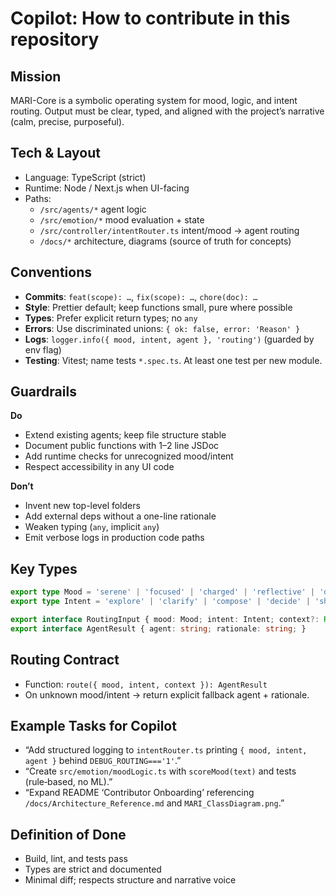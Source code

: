# Copilot: How to contribute in this repository

## Mission
MARI-Core is a symbolic operating system for mood, logic, and intent routing. Output must be clear, typed, and aligned with the project’s narrative (calm, precise, purposeful).

## Tech & Layout
- Language: TypeScript (strict)
- Runtime: Node / Next.js when UI-facing
- Paths:
  - `/src/agents/*` agent logic
  - `/src/emotion/*` mood evaluation + state
  - `/src/controller/intentRouter.ts` intent/mood → agent routing
  - `/docs/*` architecture, diagrams (source of truth for concepts)

## Conventions
- **Commits**: `feat(scope): …`, `fix(scope): …`, `chore(doc): …`
- **Style**: Prettier default; keep functions small, pure where possible
- **Types**: Prefer explicit return types; no `any`
- **Errors**: Use discriminated unions: `{ ok: false, error: 'Reason' }`
- **Logs**: `logger.info({ mood, intent, agent }, 'routing')` (guarded by env flag)
- **Testing**: Vitest; name tests `*.spec.ts`. At least one test per new module.

## Guardrails
**Do**
- Extend existing agents; keep file structure stable
- Document public functions with 1–2 line JSDoc
- Add runtime checks for unrecognized mood/intent
- Respect accessibility in any UI code

**Don’t**
- Invent new top-level folders
- Add external deps without a one-line rationale
- Weaken typing (`any`, implicit `any`)
- Emit verbose logs in production code paths

## Key Types
```ts
export type Mood = 'serene' | 'focused' | 'charged' | 'reflective' | 'discerning';
export type Intent = 'explore' | 'clarify' | 'compose' | 'decide' | 'ship';

export interface RoutingInput { mood: Mood; intent: Intent; context?: Record<string, unknown>; }
export interface AgentResult { agent: string; rationale: string; }
```

## Routing Contract
- Function: `route({ mood, intent, context }): AgentResult`
- On unknown mood/intent → return explicit fallback agent + rationale.

## Example Tasks for Copilot
- “Add structured logging to `intentRouter.ts` printing `{ mood, intent, agent }` behind `DEBUG_ROUTING==='1'`.”
- “Create `src/emotion/moodLogic.ts` with `scoreMood(text)` and tests (rule‑based, no ML).”
- “Expand README ‘Contributor Onboarding’ referencing `/docs/Architecture_Reference.md` and `MARI_ClassDiagram.png`.”

## Definition of Done
- Build, lint, and tests pass
- Types are strict and documented
- Minimal diff; respects structure and narrative voice
